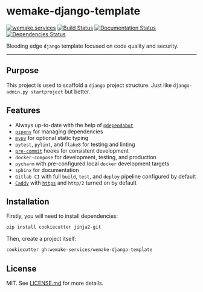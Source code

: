 # wemake-django-template

[![wemake.services](https://img.shields.io/badge/style-wemake.services-green.svg?label=&logo=data%3Aimage%2Fpng%3Bbase64%2CiVBORw0KGgoAAAANSUhEUgAAABAAAAAQCAMAAAAoLQ9TAAAABGdBTUEAALGPC%2FxhBQAAAAFzUkdCAK7OHOkAAAAbUExURQAAAAAAAAAAAAAAAAAAAAAAAAAAAAAAAP%2F%2F%2F5TvxDIAAAAIdFJOUwAjRA8xXANAL%2Bv0SAAAADNJREFUGNNjYCAIOJjRBdBFWMkVQeGzcHAwksJnAPPZGOGAASzPzAEHEGVsLExQwE7YswCb7AFZSF3bbAAAAABJRU5ErkJggg%3D%3D)](http://wemake.services) [![Build Status](https://travis-ci.org/wemake-services/wemake-django-template.svg?branch=master)](https://travis-ci.org/wemake-services/wemake-django-template) [![Documentation Status](https://readthedocs.org/projects/wemake-django-template/badge/?version=latest)](http://wemake-django-template.readthedocs.io/en/latest/?badge=latest) [![Dependencies Status](https://img.shields.io/badge/dependencies-up%20to%20date-brightgreen.svg)](https://github.com/wemake-services/wemake-django-template/pulls?utf8=%E2%9C%93&q=is%3Apr%20author%3Aapp%2Fdependabot)


Bleeding edge `django` template focused on code quality and security.

---

## Purpose

This project is used to scaffold a `django` project structure. Just like `django-admin.py startproject` but better.


## Features

- Always up-to-date with the help of [`@dependabot`](https://github.com/wemake-services/wemake-django-template/pulls?utf8=%E2%9C%93&q=is%3Apr%20author%3Aapp%2Fdependabot)
- [`pipenv`](https://docs.pipenv.org/) for managing dependencies
- [`mypy`](mypy.readthedocs.io) for optional static typing
- `pytest`, `pylint`, and `flake8` for testing and linting
- [`pre-commit`](http://pre-commit.com/) hooks for consistent development
- `docker-compose` for development, testing, and production
- `pycharm` with pre-configured local `docker` development targets
- `sphinx` for documentation
- `Gitlab CI` with full `build`, `test`, and `deploy` pipeline configured by default
- [`Caddy`](https://caddyserver.com/) with [`https`](https://caddyserver.com/docs/automatic-https) and `http/2` turned on by default


## Installation

Firstly, you will need to install dependencies:

```bash
pip install cookiecutter jinja2-git
```

Then, create a project itself:

```bash
cookiecutter gh:wemake-services/wemake-django-template
```


## License

MIT. See [LICENSE.md](https://github.com/wemake-services/wemake-django-template/blob/master/LICENSE.md) for more details.

